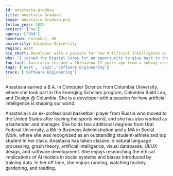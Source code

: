 ```yaml
---
id: anastasia-gradova
title: Anastasia Gradova
image: Anastasia Gradova.png
fellow_year: 2022
project: ["na"]
agency: ["GSA"]
hometown: Columbus, OH
university: Columbia University
region: east
bio_short: Developer with a passion for how Artificial Intelligence is shaping our world.
why: "I joined the Digital Corps for an opportunity to give back to the country that has given so much to me."
fun_fact: Anastasia rescued a Chihuahua 12 years ago from a subway station.
tags: ['east', '2022','Software_Engineering']
track: ['Software Engineering']
---
```


Anastasia earned a B.A. in Computer Science from Columbia University, where she took part in the Emerging Scholars program, Columbia Build Lab, and Design @ Columbia. She is a developer with a passion for how artificial intelligence is shaping our world. 

Anastasia is an ex-professional basketball player from Russia who moved to the United States after leaving the sports world, and she has also worked as a bartender and manager. She holds two additional degrees from Ural Federal University, a BA in Business Administration and a MA in Social Work, where she was recognized as an outstanding student-athlete and top student in her class. Anastasia has taken classes in natural language processing, graph theory, artificial intelligence, visual databases, UI/UX design, and software development. She enjoys researching the ethical implications of AI models in social systems and biases introduced by training data. In her off time, she enjoys running, watching hockey, gardening, and reading. 